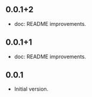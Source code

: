 ## 0.0.1+2
- doc: README improvements.


## 0.0.1+1
- doc: README improvements.


## 0.0.1
- Initial version.
